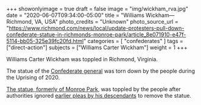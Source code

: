 +++
showonlyimage = true
draft = false
image = "img/wickham_rva.jpg"
date = "2020-06-07T09:34:00-05:00"
title = "Williams Wickham—Richmond, VA, USA"
photo_credits = "Unknown"
photo_source_url = "https://www.richmond.com/news/local/update-protesters-pull-down-confederate-statue-in-richmonds-monroe-park/article_8e071910-e47f-5114-bb05-325e39fc20fd.html"
categories = [ "confederates" ]
tags = ["direct-action"]
subjects = ["Williams Carter Wickham"]
weight = 1
+++

Williams Carter Wickham was toppled in Richmond, Virginia.

<!--more-->

The statue of the [Confederate general](https://en.wikipedia.org/wiki/Williams_Carter_Wickham) was torn down by the people during the Uprising of 2020.

[The statue, formerly of Monroe Park](https://abc13.com/christopher-columbus-statue-torn-down-murderer-real-story/6240352/), was toppled by the people after authorities ignored [earlier pleas by his descendants](https://www.richmond.com/news/local/confederate-descendants-ask-richmond-mayor-to-remove-statue-from-monroe-park/article_3b313c75-c6f9-5273-8842-00944669f305.html) to remove the statue.
